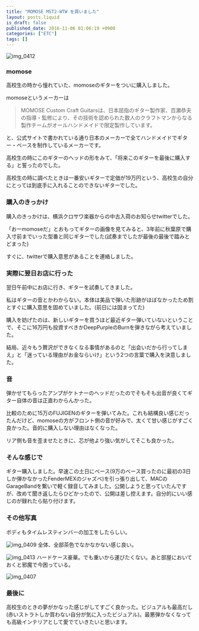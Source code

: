 ```yaml
---
title: "MOMOSE MST2-WTW を買いました"
layout: posts.liquid
is_draft: false
published_date: 2016-11-06 01:06:19 +0900
categories: ["ETC"]
tags: []
---
```


![img_0412](https://cdn-images-1.medium.com/max/800/0*NK7N917v2hv-uZQe.jpg)
### momose
高校生の時から憧れていた、momoseのギターをついに購入しました。

momoseというメーカーは

> MOMOSE Custom Craft Guitarsは、日本屈指のギター製作家、百瀬恭夫の指導・監修により、その技術を認められた数人のクラフトマンからなる製作チームがオールハンドメイドで限定製作しています。

と、公式サイトで書かれている通り日本のメーカーで全てハンドメイドでギター・ベースを制作しているメーカーです。

高校生の時にこのギターのヘッドの形をみて、「将来このギターを最後に購入する」と誓ったのでした。

高校生の時に調べたときは一番安いギターで定価が19万円という、高校生の自分にとっては到底手に入れることのできないギターでした。

### 購入のきっかけ
購入のきっかけは、横浜クロサワ楽器からの中古入荷のお知らせtwitterでした。

「おーmomoseだ」とおもってギターの画像を見てみると、3年前に秋葉原で購入寸前までいった型番と同じギターでした(試奏までしたが最後の最後で踏みとどまった)

すぐに、twitterで購入意思があることを連絡しました。

### 実際に翌日お店に行った
翌日午前中にお店に行き、ギターを試奏してきました。

私はギターの音とかわからない。本体は美品で弾いた形跡がほぼなかったため割とすぐに購入意思を固めていました。(前日には固まってた)

購入を妨げたのは、新しいギターを買うほど最近ギター弾いていないということで、そこに16万円も投資すべきかDeepPurpleのBurnを弾きながら考えていました。

結局、近々もう贅沢ができなくなる事情があるのと「出会いだから行ってしまえ」と「迷っている理由がお金ならいけ」という2つの言葉で購入を決意しました。

### 音
弾かせてもらったアンプがケトナーのヘッドだったのでそもそも出音が良くてギター自体の音は正直わからんかった。

比較のために15万のFUJIGENのギターを弾いてみた。これも結構良い感じだったんだけど、momoseの方がフロント側の音が好みで、太くて甘い感じがすごく良かった。音的に購入しない理由はなくなった。

リア側も音を歪ませたときに、芯が他より強い気がしてそこも良かった。

### そんな感じで
ギター購入しました。早速この土日にベース(9万のベース買ったのに最初の3日しか弾かなかったFenderMEXのジャズベ)を引っ張り出して、MACのGarageBandを繋いで軽く録音してみました。公開しようと思っていたんですが、改めて聞き返したらひどかったので、公開は差し控えます。自分的にいい感じのが録れたら貼り付けます。

### その他写真
ボディもタイムレスティンバーの加工をしたらしい。

![img_0409](https://cdn-images-1.medium.com/max/800/0*-KU429uF15eN8RMq.jpg)
全体、全部茶色でなかなかない感じ良い。

![img_0413](https://cdn-images-1.medium.com/max/800/0*-0_4av9UaR6WZlfS.jpg)
ハードケース豪華。でも重いから運びたくない。あと部屋においておくと邪魔で今困っている。

![img_0407](https://cdn-images-1.medium.com/max/800/0*LfnFivJ7_6GLOUeA.jpg)
### 最後に
高校生のときの夢がかなった感じがしてすごく良かった。ビジュアルも最高だし(赤いストラトしか買わない自分が気に入ったビジュアル)。最悪弾かなくなっても高級インテリアとして愛でていきたいと思います。


